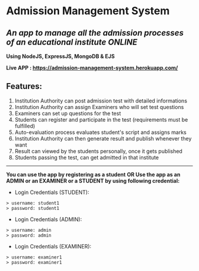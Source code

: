 # Admission Management System

## *An app to manage all the admission processes of an educational institute ONLINE*

**Using NodeJS, ExpressJS, MongoDB & EJS**

**Live APP : https://admission-management-system.herokuapp.com/**

Features:
---
1. Institution Authority can post admission test with detailed informations
2. Institution Authority can assign Examiners who will set test questions
3. Examiners can set up questions for the test
4. Students can register and participate in the test (requirements must be fulfilled)
5. Auto-evaluation process evaluates student's script and assigns marks
6. Institution Authority can then generate result and publish whenever they want
7. Result can viewed by the students personally, once it gets published
8. Students passing the test, can get admitted in that institute

---
**You can use the app by registering as a student**
**OR Use the app as an ADMIN or an EXAMINER or a STUDENT by using following credential:**

* Login Credentials (STUDENT):
```
> username: student1
> password: student1
```

* Login Credentials (ADMIN):
```
> username: admin
> password: admin
```

* Login Credentials (EXAMINER):
```
> username: examiner1
> password: examiner1
```

